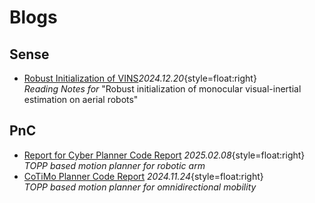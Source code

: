 # Blogs

## Sense

<!-- - [Classic Feature Descriptors](./perception/feature-descriptors.md)_2025.02.xx_{style=float:right}<br>
  _Summary of classic feature descriptors from vision to point cloud_ -->

- [Robust Initialization of VINS](./sense/vins-initialization.md)_2024.12.20_{style=float:right}<br>
  _Reading Notes for_ "Robust initialization of monocular visual-inertial estimation on aerial robots"

## PnC

<!-- - [Classic Control Lecture Notes](./pnc/elec-3200.md)_2025.02.11_{style=float:right}<br>
  _Lecture Notes for "ELEC 3200: System Modeling, Analysis and Control"_ -->

- [Report for Cyber Planner Code Report](./pnc/cyber-planner)
  _2025.02.08_{style=float:right}<br>
  _TOPP based motion planner for robotic arm_
- [CoTiMo Planner Code Report](./pnc/cotimo-planner)
  _2024.11.24_{style=float:right} <br>
  _TOPP based motion planner for omnidirectional mobility_

